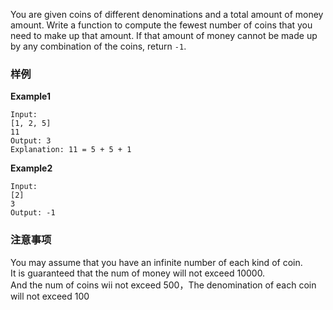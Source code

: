 <div role="tabpanel" aria-hidden="false" class="ant-tabs-tabpane ant-tabs-tabpane-active"><div tabindex="0" role="presentation" style="width: 0px; height: 0px; overflow: hidden; position: absolute;"></div><div class="problem-modal-description problem-description-markdown light"><div class="problem-modal-description-main"><div class="rendered-markdown markdown-body sample-markdown "><p>You are given coins of different denominations and a total amount of money amount. Write a function to compute the fewest number of coins that you need to make up that amount. If that amount of money cannot be made up by any combination of the coins, return <code>-1</code>.</p>
</div></div><div class="problem-modal-description-example"><h3><span>样例</span></h3><div class="rendered-markdown markdown-body sample-markdown "><p><strong>Example1</strong></p>
<pre><code>Input: 
[1, 2, 5]
11
Output: 3
Explanation: 11 = 5 + 5 + 1
</code></pre>
<p><strong>Example2</strong></p>
<pre><code>Input: 
[2]
3
Output: -1
</code></pre>
</div></div><div class="problem-modal-description-notice"><h3><span>注意事项</span></h3><div class="rendered-markdown markdown-body sample-markdown "><p>You may assume that you have an infinite number of each kind of coin.<br>
It is guaranteed that the num of money will not exceed 10000.<br>
And the num of coins wii not exceed 500，The denomination of each coin will not exceed 100</p>
</div></div></div><div tabindex="0" role="presentation" style="width: 0px; height: 0px; overflow: hidden; position: absolute;"></div></div>